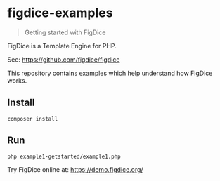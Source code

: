 # figdice-examples
> Getting started with FigDice

FigDice is a Template Engine for PHP.

See: https://github.com/figdice/figdice

This repository contains examples which help understand how FigDice works.

## Install

~~~
composer install
~~~

## Run

~~~
php example1-getstarted/example1.php
~~~

Try FigDice online at: https://demo.figdice.org/
